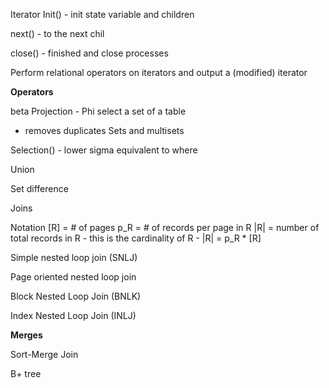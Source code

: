 
Iterator
Init() - init state variable and children

next() - to the next chil

close() - finished and close processes

Perform relational operators on iterators and output a (modified) iterator

**Operators**

beta
Projection - Phi 
select a set of a table  
- removes duplicates
Sets and multisets

Selection() - lower sigma
equivalent to where

Union

Set difference

Joins

Notation
[R] = # of pages
p_R = # of records per page in R
|R| = number of total records in R 
	- this is the cardinality of R
	- |R|  = p_R * [R]



Simple nested loop join (SNLJ)

Page oriented nested loop join 

Block Nested Loop Join (BNLK)

Index Nested Loop Join (INLJ)

**Merges**

Sort-Merge Join


B+ tree

